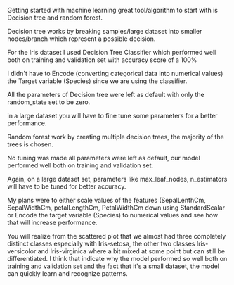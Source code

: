 Getting started with machine learning great tool/algorithm to start with is Decision tree and random forest.

Decision tree works by breaking samples/large dataset into smaller nodes/branch which represent a possible decision.

For the Iris dataset I used Decision Tree Classifier which performed well both on training and validation set with accuracy score of a 100%

I didn't have to Encode (converting categorical data into numerical values) the Target variable (Species) since we are using the classifier.

All the parameters of Decision tree were left as default with only the random_state set to be zero.

in a large dataset you will have to fine tune some parameters for a better performance.

Random forest work by creating multiple decision trees, the majority of the trees is chosen.

No tuning was made all parameters were left as default, our model performed well both on training and validation set.

Again, on a large dataset set, parameters like max_leaf_nodes, n_estimators will have to be tuned for better accuracy.

My plans were to either scale values of the features (SepalLenthCm, SepalWidthCm, petalLengthCm, PetalWidthCm down using StandardScalar or Encode the target variable (Species) to numerical values and see how that will increase performance.

You will realize from the scattered plot that we almost had three completely distinct classes especially with Iris-setosa, the other two classes Iris-versicolor and Iris-virginica where a bit mixed at some point but can still be differentiated.
I think that indicate why the model performed so well both on training and validation set and the fact that it's a small dataset, the model can quickly learn and recognize patterns.
